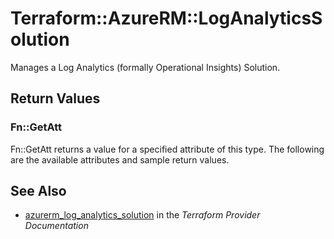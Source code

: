 # Terraform::AzureRM::LogAnalyticsSolution

Manages a Log Analytics (formally Operational Insights) Solution.

## Return Values

### Fn::GetAtt

Fn::GetAtt returns a value for a specified attribute of this type. The following are the available attributes and sample return values.

## See Also

* [azurerm_log_analytics_solution](https://www.terraform.io/docs/providers/azurerm/r/log_analytics_solution.html) in the _Terraform Provider Documentation_
